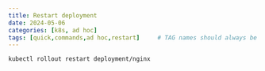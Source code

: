 ```yaml
---
title: Restart deployment
date: 2024-05-06
categories: [k8s, ad hoc]
tags: [quick,commands,ad hoc,restart]     # TAG names should always be lowercase
---
```


```bash
kubectl rollout restart deployment/nginx
```
